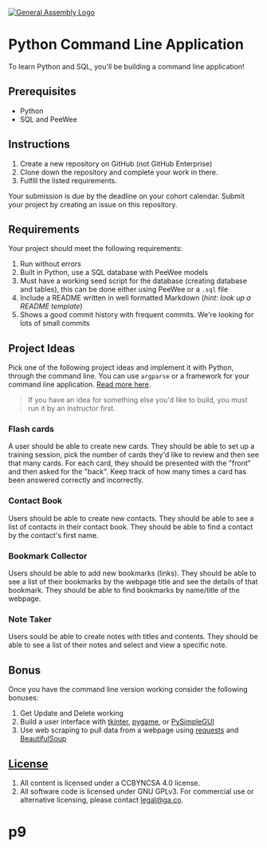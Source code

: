 [![General Assembly Logo](https://camo.githubusercontent.com/1a91b05b8f4d44b5bbfb83abac2b0996d8e26c92/687474703a2f2f692e696d6775722e636f6d2f6b6538555354712e706e67)](https://generalassemb.ly/education/web-development-immersive)

# Python Command Line Application

To learn Python and SQL, you'll be building a command line application!

## Prerequisites

- Python
- SQL and PeeWee

## Instructions

1.  Create a new repository on GitHub (not GitHub Enterprise)
1. Clone down the repository and complete your work in there.
1.  Fulfill the listed requirements.

Your submission is due by the deadline on your cohort calendar. Submit your
project by creating an issue on this repository.

## Requirements

Your project should meet the following requirements:

1. Run without errors
1. Built in Python, use a SQL database with PeeWee models
1. Must have a working seed script for the database (creating database and tables), this can be done either using PeeWee or a `.sql` file
1. Include a README written in well formatted Markdown (_hint: look up a README
   template_)
1. Shows a good commit history with frequent commits. We're looking for lots of
   small commits

## Project Ideas

Pick one of the following project ideas and implement it with Python, through
the command line. You can use `argparse` or a framework for your command line
application. [Read more
here](https://realpython.com/comparing-python-command-line-parsing-libraries-argparse-docopt-click/).

> If you have an idea for something else you'd like to build, you must run it by
> an instructor first.

### Flash cards

A user should be able to create new cards. They should be able to set up
a training session, pick the number of cards they'd like to review and then see
that many cards. For each card, they should be presented with the "front" and
then asked for the "back". Keep track of how many times a card has been answered
correctly and incorrectly.

### Contact Book

Users should be able to create new contacts. They should be able to
see a list of contacts in their contact book. They should be able to find
a contact by the contact's first name.

### Bookmark Collector

Users should be able to add new bookmarks (links). They should be able to see
a list of their bookmarks by the webpage title and see the details of that
bookmark. They should be able to find bookmarks by name/title of the webpage.

### Note Taker

Users sould be able to create notes with titles and contents. They should be
able to see a list of their notes and select and view a specific note.

## Bonus

Once you have the command line version working consider the following bonuses:

1. Get Update and Delete working
1. Build a user interface with [tkinter](https://docs.python.org/3/library/tk.html), [pygame](https://www.pygame.org/), or [PySimpleGUI](https://pysimplegui.readthedocs.io/en/latest/)
1. Use web scraping to pull data from a webpage using [requests](https://2.python-requests.org/en/master/) and [BeautifulSoup](https://www.crummy.com/software/BeautifulSoup/bs4/doc/)

## [License](LICENSE)

1.  All content is licensed under a CC­BY­NC­SA 4.0 license.
1.  All software code is licensed under GNU GPLv3. For commercial use or
    alternative licensing, please contact legal@ga.co.
# p9
